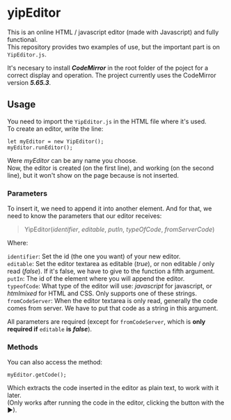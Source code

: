 # yipEditor

This is an online HTML / javascript editor (made with Javascript) and fully functional.  
This repository provides two examples of use, but the important part is on `YipEditor.js`.  
  
It's necesary to install ***CodeMirror*** in the root folder of the poject for a correct display and operation.
The project currently uses the CodeMirror version ***5.65.3***.

## Usage

You need to import the `YipEditor.js` in the HTML file where it's used.  
To create an editor, write the line:  
```
let myEditor = new YipEditor();
myEditor.runEditor();
```
Were *myEditor* can be any name you choose.  
Now, the editor is created (on the first line), and working (on the second line), but it won't show on the page because is not inserted.  


### Parameters
To insert it, we need to append it into another element. And for that, we need to know the parameters that our editor receives:  

> YipEditor(*identifier*, *editable*, *putIn*, *typeOfCode*, *fromServerCode*)  

Where:  
  
 `identifier`: Set the id (the one you want) of your new editor.  
 `editable`: Set the editor textarea as editable (*true*), or non editable / only read (*false*). If it's false, we have to give to the function a fifth argument.  
 `putIn`: The id of the element where you will append the editor.   
 `typeofCode`: What type of the editor will use: *javascript* for javascript, or *htmlmixed* for HTML and CSS. Only supports one of these strings.  
 `fromCodeServer`: When the editor textarea is only read, generally the code comes from server. We have to put that code as a string in this argument.  
  
All parameters are required (except for `fromCodeServer`, which is **only required if** `editable` **is** ***false***).  

### Methods
You can also access the method:  
```
myEditor.getCode();
```
Which extracts the code inserted in the editor as plain text, to work with it later.  
(Only works after running the code in the editor, clicking the button with the ▶).

